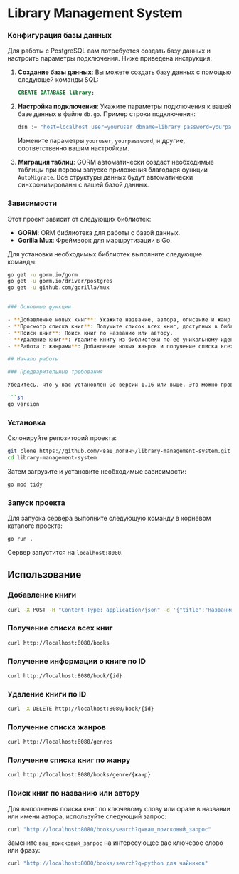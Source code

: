 # Library Management System

### Конфигурация базы данных

Для работы с PostgreSQL вам потребуется создать базу данных и настроить параметры подключения. Ниже приведена инструкция:

1. **Создание базы данных**: Вы можете создать базу данных с помощью следующей команды SQL:
    ```sql
    CREATE DATABASE library;
    ```
2. **Настройка подключения**: Укажите параметры подключения к вашей базе данных в файле `db.go`. Пример строки подключения:
    ```go
    dsn := "host=localhost user=youruser dbname=library password=yourpassword port=5432 sslmode=disable TimeZone=Asia/Shanghai"
    ```
    Измените параметры `youruser`, `yourpassword`, и другие, соответственно вашим настройкам.

3. **Миграция таблиц**: GORM автоматически создаст необходимые таблицы при первом запуске приложения благодаря функции `AutoMigrate`. Все структуры данных будут автоматически синхронизированы с вашей базой данных.

### Зависимости

Этот проект зависит от следующих библиотек:
- **GORM**: ORM библиотека для работы с базой данных.
- **Gorilla Mux**: Фреймворк для маршрутизации в Go.

Для установки необходимых библиотек выполните следующие команды:
```bash
go get -u gorm.io/gorm
go get -u gorm.io/driver/postgres
go get -u github.com/gorilla/mux


### Основные функции

- **Добавление новых книг**: Укажите название, автора, описание и жанр книги для добавления в библиотеку.
- **Просмотр списка книг**: Получите список всех книг, доступных в библиотеке, с названием и автором.
- **Поиск книг**: Поиск книг по названию или автору.
- **Удаление книг**: Удалите книгу из библиотеки по её уникальному идентификатору.
- **Работа с жанрами**: Добавление новых жанров и получение списка всех доступных жанров.

## Начало работы

### Предварительные требования

Убедитесь, что у вас установлен Go версии 1.16 или выше. Это можно проверить, выполнив команду:

```sh
go version
```

### Установка

Склонируйте репозиторий проекта:

```sh
git clone https://github.com/<ваш_логин>/library-management-system.git
cd library-management-system
```
Затем загрузите и установите необходимые зависимости:
```sh
go mod tidy
```
### Запуск проекта

Для запуска сервера выполните следующую команду в корневом каталоге проекта:

```sh
go run .
```

Сервер запустится на `localhost:8080`.



## Использование

### Добавление книги

```sh
curl -X POST -H "Content-Type: application/json" -d '{"title":"Название книги", "author":"Автор книги", "description":"Описание книги", "genre":"Жанр книги"}' http://localhost:8080/book
```

### Получение списка всех книг

```sh
curl http://localhost:8080/books
```

### Получение информации о книге по ID

```sh
curl http://localhost:8080/book/{id}
```

### Удаление книги по ID

```sh
curl -X DELETE http://localhost:8080/book/{id}
```

### Получение списка жанров

```sh
curl http://localhost:8080/genres
```

### Получение списка книг по жанру

```sh
curl http://localhost:8080/books/genre/{жанр}
```

### Поиск книг по названию или автору

Для выполнения поиска книг по ключевому слову или фразе в названии или имени автора, используйте следующий запрос:

```sh
curl "http://localhost:8080/books/search?q=ваш_поисковый_запрос"
```

Замените `ваш_поисковый_запрос` на интересующее вас ключевое слово или фразу:

```sh
curl "http://localhost:8080/books/search?q=python для чайников"
```

